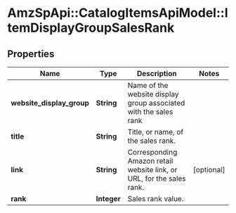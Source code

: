 # AmzSpApi::CatalogItemsApiModel::ItemDisplayGroupSalesRank

## Properties
Name | Type | Description | Notes
------------ | ------------- | ------------- | -------------
**website_display_group** | **String** | Name of the website display group associated with the sales rank | 
**title** | **String** | Title, or name, of the sales rank. | 
**link** | **String** | Corresponding Amazon retail website link, or URL, for the sales rank. | [optional] 
**rank** | **Integer** | Sales rank value. | 

